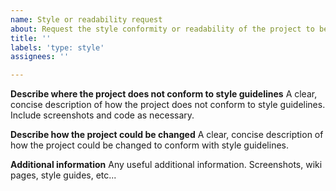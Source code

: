 ```yaml
---
name: Style or readability request
about: Request the style conformity or readability of the project to be improved.
title: ''
labels: 'type: style'
assignees: ''

---
```


**Describe where the project does not conform to style guidelines**
A clear, concise description of how the project does not conform to style guidelines. Include screenshots and code as necessary.

**Describe how the project could be changed**
A clear, concise description of how the project could be changed to conform with style guidelines.

**Additional information**
Any useful additional information. Screenshots, wiki pages, style guides, etc...
